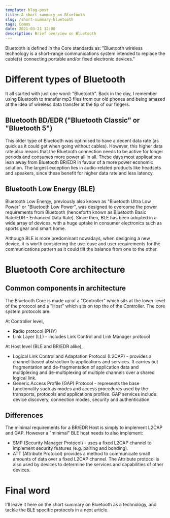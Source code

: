 ```yaml
---
template: blog-post
title: A short summary on Bluetooth
slug: /short-summary-bluetooth
tags: Comms
date: 2021-03-21 12:00
description: Brief overview on Bluetooth
---
```

Bluetooth is defined in the Core standards as: "Bluetooth wireless technology is a short-range communications system intended to replace the cable(s) connecting portable and/or fixed electronic devices."

# Different types of Bluetooth
It all started with just one word: "Bluetooth". Back in the day, I remember using Bluetooth to transfer mp3 files from our old phones and being amazed at the idea of wireless data transfer at the tip of our fingers. 

## Bluetooth BD/EDR ("Bluetooth Classic" or "Bluetooth 5")
This older type of Bluetooth was optimised to have a decent data rate (as quick as it could get when going without cables). However, this higher data rate also means that the Bluetooth connection needs to be active for longer periods and consumes more power all in all. These days most applications lean away from Bluetooth BR/EDR in favour of a more power economic solution. The largest exception lies in audio-related products like headsets and speakers, since these benefit for higher data rate and less latency.

## Bluetooth Low Energy (BLE)
Bluetooth Low Energy, previously also known as "Bluetooth Ultra Low Power" or "Bluetooth Low Power", was designed to overcome the power requirements from Bluetooth (henceforth known as Bluetooth Basic Rate/EDR - Enhanced Data Rate). Since then, BLE has been adopted in a wide array of devices, with a huge uptake in consumer electronics such as sports gear and smart home. 

Although BLE is more predominant nowadays, when designing a new device, it is worth considering the use-case and user requirements for the communications pattern as it could tilt the balance from one to the other.

# Bluetooth Core architecture
## Common components in architecture
The Bluetooth Core is made up of a "Controller" which sits at the lower-level of the protocol and a "Host" which sits on top the of the Controller. 
The core system protocols are:

At Controller level,
- Radio protocol (PHY)
- Link Layer (LL) - includes Link Control and Link Manager protocol

At Host level (BLE and BR/EDR alike),
- Logical Link Control and Adaptation Protocol (L2CAP) - provides a channel-based abstraction to applications and services. It carries out fragmentation and de-fragmentation of application data and multiplexing and de-multiplexing of multiple channels over a shared logical link.
- Generic Access Profile (GAP) Protocol - represents the base functionality such as modes and access procedures used by the transports, protocols and applications profiles. GAP services include: device discovery, connection modes, security and authentication.

## Differences
The minimal requirements for a BR/EDR Host is simply to implement L2CAP and GAP. However a "minimal" BLE host needs to also implement:
- SMP (Security Manager Protocol) - uses a fixed L2CAP channel to implement security features (e.g. pairing and bonding).
- ATT (Attribute Protocol) provides a method to communicate small amounts of data over a fixed L2CAP channel. The Attribute protocol is also used by devices to determine the services and capabilities of other devices. 

# Final word
I'll leave it here on the short summary on Bluetooth as a technology, and tackle the BLE specific protocols in a next article. 